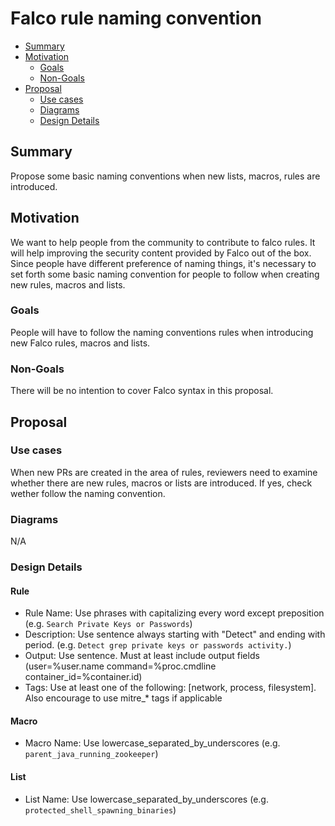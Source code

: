 # Falco rule naming convention

<!-- toc -->

- [Summary](#summary)
- [Motivation](#motivation)
  * [Goals](#goals)
  * [Non-Goals](#non-goals)
- [Proposal](#proposal)
  * [Use cases](#use-cases)
  * [Diagrams](#diagrams)
  * [Design Details](#design-details)

<!-- tocstop -->

## Summary

Propose some basic naming conventions when new lists, macros, rules are introduced. 

## Motivation

We want to help people from the community to contribute to falco rules. It will help improving the security content provided by Falco out of the box. Since people have different preference of naming things, it's necessary to set forth some basic naming convention for people to follow when creating new rules, macros and lists.

### Goals

People will have to follow the naming conventions rules when introducing new Falco rules, macros and lists.

### Non-Goals

There will be no intention to cover Falco syntax in this proposal.

## Proposal

### Use cases

When new PRs are created in the area of rules, reviewers need to examine whether there are new rules, macros or lists are introduced. If yes, check wether follow the naming convention.

### Diagrams

N/A

### Design Details

#### Rule
- Rule Name: Use phrases with capitalizing every word except preposition (e.g. `Search Private Keys or Passwords`)
- Description: Use sentence always starting with "Detect" and ending with period. (e.g. `Detect grep private keys or passwords activity.`)
- Output: Use sentence. Must at least include output fields (user=%user.name command=%proc.cmdline container_id=%container.id)
- Tags: Use at least one of the following: [network, process, filesystem]. Also encourage to use mitre_* tags if applicable

#### Macro
- Macro Name: Use lowercase_separated_by_underscores (e.g. `parent_java_running_zookeeper`)

#### List
- List Name: Use lowercase_separated_by_underscores (e.g. `protected_shell_spawning_binaries`)
